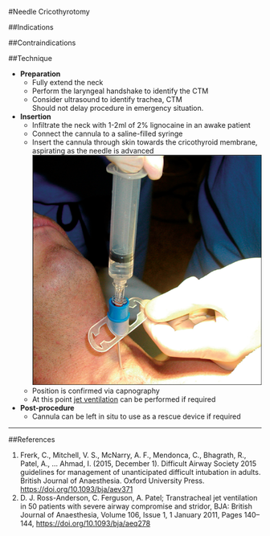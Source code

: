 #Needle Cricothyrotomy


##Indications


##Contraindications



##Technique
* **Preparation**
	* Fully extend the neck
	* Perform the laryngeal handshake to identify the CTM
	* Consider ultrasound to identify trachea, CTM  
	Should not delay procedure in emergency situation.
* **Insertion** 
	* Infiltrate the neck with 1-2ml of 2% lignocaine in an awake patient
	* Connect the cannula to a saline-filled syringe
	* Insert the cannula through skin towards the cricothyroid membrane, aspirating as the needle is advanced  
	![Needle cricothyrotomy](resources/needlecric.png)
	* Position is confirmed via capnography
	* At this point [jet ventilation](management/airway/jet-ventilation.md) can be performed if required
* **Post-procedure**
	* Cannula can be left in situ to use as a rescue device if required




---

##References
1. Frerk, C., Mitchell, V. S., McNarry, A. F., Mendonca, C., Bhagrath, R., Patel, A., … Ahmad, I. (2015, December 1). Difficult Airway Society 2015 guidelines for management of unanticipated difficult intubation in adults. British Journal of Anaesthesia. Oxford University Press. https://doi.org/10.1093/bja/aev371
2. D. J. Ross-Anderson, C. Ferguson, A. Patel; Transtracheal jet ventilation in 50 patients with severe airway compromise and stridor, BJA: British Journal of Anaesthesia, Volume 106, Issue 1, 1 January 2011, Pages 140–144, https://doi.org/10.1093/bja/aeq278

